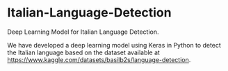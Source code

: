 # Italian-Language-Detection
Deep Learning Model for Italian Language Detection.

We have developed a deep learning model using Keras in Python to detect the Italian language based on the dataset available at https://www.kaggle.com/datasets/basilb2s/language-detection.
